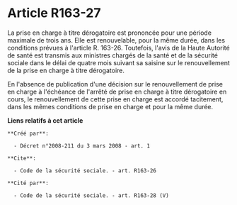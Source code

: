 # Article R163-27

La prise en charge à titre dérogatoire est prononcée pour une période maximale de trois ans. Elle est renouvelable, pour la
même durée, dans les conditions prévues à l'article R. 163-26. Toutefois, l'avis de la Haute Autorité de santé est transmis
aux ministres chargés de la santé et de la sécurité sociale dans le délai de quatre mois suivant sa saisine sur le
renouvellement de la prise en charge à titre dérogatoire. 

En l'absence de publication d'une décision sur le renouvellement de prise en charge à l'échéance de l'arrêté de prise en
charge à titre dérogatoire en cours, le renouvellement de cette prise en charge est accordé tacitement, dans les mêmes
conditions de prise en charge et pour la même durée.

**Liens relatifs à cet article**

	**Créé par**:

	  - Décret n°2008-211 du 3 mars 2008 - art. 1

	**Cite**:

	  - Code de la sécurité sociale. - art. R163-26

	**Cité par**:

	  - Code de la sécurité sociale. - art. R163-28 (V)
